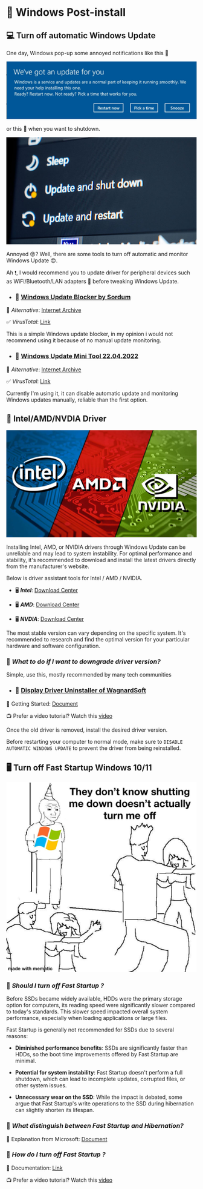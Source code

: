 # 📀 Windows Post-install

## 💻 Turn off automatic Windows Update

One day, Windows pop-up some annoyed notifications like this 🤬

![Windows Update 1](./Images/windows-update-1.jpg)

or this 🤬 when you want to shutdown.

![Windows Update 2](./Images/windows-update-2.jpg)

Annoyed 😡? Well, there are some tools to turn off automatic and monitor Windows Update 😍.

Ah ❗, I would recommend you to update driver for peripheral devices such as WiFi/Bluetooth/LAN adapters 📶 before tweaking Windows Update.

* ### 💾 [Windows Update Blocker by Sordum](https://www.sordum.org/9470/windows-update-blocker-v1-8/)

🔗 *Alternative*: [Internet Archive](https://archive.org/details/windows-update-blocker-1.8-by-sordum)

✅ *VirusTotal*: [Link](https://www.virustotal.com/gui/file/a094805ad7530fba95ca68fe8dd061ff2c36447a4dca660229cd4a3602c3371d)

This is a simple Windows update blocker, in my opinion i would not recommend using it because of no manual update monitoring.

* ### 💾 [Windows Update Mini Tool 22.04.2022](https://www.majorgeeks.com/files/details/windows_update_minitool.html)

🔗 *Alternative*: [Internet Archive](https://archive.org/details/windows-update-mini-tool-22.04.2022)

✅ *VirusTotal*: [Link](https://www.virustotal.com/gui/file/1bd6fbd5e65d9e88f47cb43f60e0e694b702513fde26afb18a0d1396bcb7307d)

Currently I'm using it, it can disable automatic update and monitoring Windows updates manually, reliable than the first option.

## 💽 Intel/AMD/NVDIA Driver

![intel-amd-nvdia](/Images/intel-amd-nvdia.jpg)

Installing Intel, AMD, or NVIDIA drivers through Windows Update can be unreliable and may lead to system instability. For optimal performance and stability, it's recommended to download and install the latest drivers directly from the manufacturer's website.

Below is driver assistant tools for Intel / AMD / NVIDIA.

* 🖥 ***Intel***: [Download Center](https://www.intel.com/content/www/us/en/download-center/home.html)

* 🖥 ***AMD***: [Download Center](https://www.amd.com/en/support/download/drivers.html)

* 🖥 ***NVDIA***: [Download Center](https://www.nvidia.com/download/index.aspx)

The most stable version can vary depending on the specific system. It's recommended to research and find the optimal version for your particular hardware and software configuration.

### 🤔 *What to do if I want to downgrade driver version?*

Simple, use this, mostly recommended by many tech communities

* ### 💾 [Display Driver Uninstaller of WagnardSoft](https://www.wagnardsoft.com/forums/viewtopic.php?t=4992)

📄 Getting Started: [Document](https://www.wagnardsoft.com/content/How-use-Display-Driver-Uninstaller-DDU-Guide-Tutorial)

📺 Prefer a video tutorial? Watch this [video](https://www.youtube.com/watch?v=xn8z39tiEL0)

Once the old driver is removed, install the desired driver version.

Before restarting your computer to normal mode, make sure to `DISABLE AUTOMATIC WINDOWS UPDATE` to prevent the driver from being reinstalled.

## 🖥 Turn off Fast Startup Windows 10/11

![Fast boot meme](./Images/fast-startup-meme.jpg)

### 🤔 *Should I turn off Fast Startup ?*

Before SSDs became widely available, HDDs were the primary storage option for computers, its reading speed were significantly slower compared to today's standards. This slower speed impacted overall system performance, especially when loading applications or large files.

Fast Startup is generally not recommended for SSDs due to several reasons:

* **Diminished performance benefits**: SSDs are significantly faster than HDDs, so the boot time improvements offered by Fast Startup are minimal.

* **Potential for system instability**: Fast Startup doesn't perform a full shutdown, which can lead to incomplete updates, corrupted files, or other system issues.

* **Unnecessary wear on the SSD**: While the impact is debated, some argue that Fast Startup's write operations to the SSD during hibernation can slightly shorten its lifespan.

### 🤔 *What distinguish between Fast Startup and Hibernation?*

📝 Explanation from Microsoft: [Document](https://learn.microsoft.com/en-us/windows-hardware/drivers/kernel/distinguishing-fast-startup-from-wake-from-hibernation)

### 🤔 *How do I turn off Fast Startup ?*

📄 Documentation: [Link](https://www.windowscentral.com/how-disable-windows-10-fast-startup)

📺 Prefer a video tutorial? Watch this [video](https://www.youtube.com/watch?v=L049J2yxY_w)
